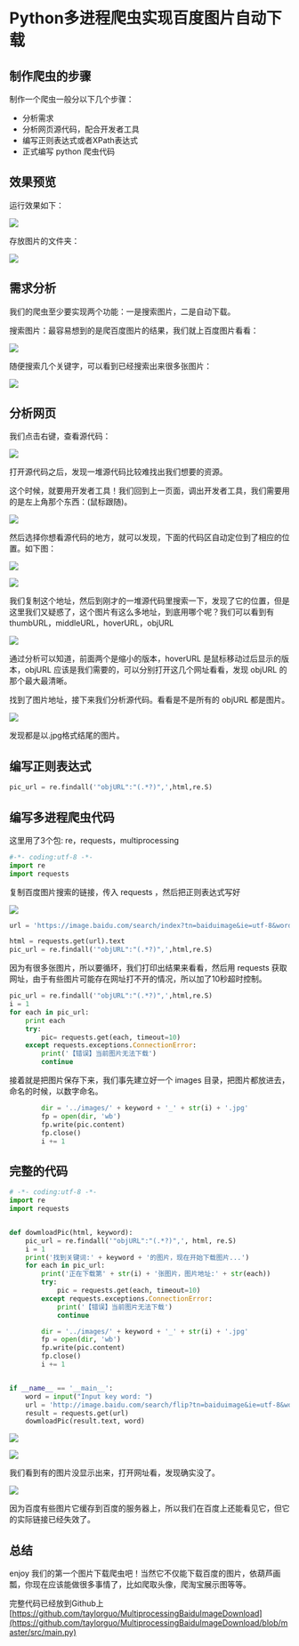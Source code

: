 # Python多进程爬虫实现百度图片自动下载

## 制作爬虫的步骤

制作一个爬虫一般分以下几个步骤：

* 分析需求
* 分析网页源代码，配合开发者工具
* 编写正则表达式或者XPath表达式
* 正式编写 python 爬虫代码

## 效果预览

运行效果如下：

![][1]

存放图片的文件夹：

![][2]

## 需求分析

我们的爬虫至少要实现两个功能：一是搜索图片，二是自动下载。

搜索图片：最容易想到的是爬百度图片的结果，我们就上百度图片看看：

![][3]

随便搜索几个关键字，可以看到已经搜索出来很多张图片：

![][4]

## 分析网页

我们点击右键，查看源代码：

![][5]

打开源代码之后，发现一堆源代码比较难找出我们想要的资源。

这个时候，就要用开发者工具！我们回到上一页面，调出开发者工具，我们需要用的是左上角那个东西：(鼠标跟随)。

![][6]

然后选择你想看源代码的地方，就可以发现，下面的代码区自动定位到了相应的位置。如下图：

![][7]

![][8]

我们复制这个地址，然后到刚才的一堆源代码里搜索一下，发现了它的位置，但是这里我们又疑惑了，这个图片有这么多地址，到底用哪个呢？我们可以看到有thumbURL，middleURL，hoverURL，objURL

![][9]

通过分析可以知道，前面两个是缩小的版本，hoverURL 是鼠标移动过后显示的版本，objURL 应该是我们需要的，可以分别打开这几个网址看看，发现 objURL 的那个最大最清晰。

找到了图片地址，接下来我们分析源代码。看看是不是所有的 objURL 都是图片。

![][10]

发现都是以.jpg格式结尾的图片。

## 编写正则表达式

```python
pic_url = re.findall('"objURL":"(.*?)",',html,re.S)
```

## 编写多进程爬虫代码

这里用了3个包: re，requests，multiprocessing 

```python
#-*- coding:utf-8 -*-
import re
import requests
```

复制百度图片搜索的链接，传入 requests ，然后把正则表达式写好

![][11]

```python
url = 'https://image.baidu.com/search/index?tn=baiduimage&ie=utf-8&word=%E6%A0%97%E5%B1%B1%E6%9C%AA%E6%9D%A5%E5%A4%B4%E5%83%8F&ct=201326592&ic=0&lm=-1&width=&height=&v=index'

html = requests.get(url).text
pic_url = re.findall('"objURL":"(.*?)",',html,re.S)

```

因为有很多张图片，所以要循环，我们打印出结果来看看，然后用 requests 获取网址，由于有些图片可能存在网址打不开的情况，所以加了10秒超时控制。

```python
pic_url = re.findall('"objURL":"(.*?)",',html,re.S)
i = 1
for each in pic_url:
    print each
    try:
        pic= requests.get(each, timeout=10)
    except requests.exceptions.ConnectionError:
        print('【错误】当前图片无法下载')
        continue

```

接着就是把图片保存下来，我们事先建立好一个 images 目录，把图片都放进去，命名的时候，以数字命名。

```python
        dir = '../images/' + keyword + '_' + str(i) + '.jpg'
        fp = open(dir, 'wb')
        fp.write(pic.content)
        fp.close()
        i += 1
```

## 完整的代码

```python
# -*- coding:utf-8 -*-
import re
import requests


def dowmloadPic(html, keyword):
    pic_url = re.findall('"objURL":"(.*?)",', html, re.S)
    i = 1
    print('找到关键词:' + keyword + '的图片，现在开始下载图片...')
    for each in pic_url:
        print('正在下载第' + str(i) + '张图片，图片地址:' + str(each))
        try:
            pic = requests.get(each, timeout=10)
        except requests.exceptions.ConnectionError:
            print('【错误】当前图片无法下载')
            continue

        dir = '../images/' + keyword + '_' + str(i) + '.jpg'
        fp = open(dir, 'wb')
        fp.write(pic.content)
        fp.close()
        i += 1


if __name__ == '__main__':
    word = input("Input key word: ")
    url = 'http://image.baidu.com/search/flip?tn=baiduimage&ie=utf-8&word=' + word + '&ct=201326592&v=flip'
    result = requests.get(url)
    dowmloadPic(result.text, word)

```

![][12]

![][13]

我们看到有的图片没显示出来，打开网址看，发现确实没了。

![][14]

因为百度有些图片它缓存到百度的服务器上，所以我们在百度上还能看见它，但它的实际链接已经失效了。

## 总结

enjoy 我们的第一个图片下载爬虫吧！当然它不仅能下载百度的图片，依葫芦画瓢，你现在应该能做很多事情了，比如爬取头像，爬淘宝展示图等等。

完整代码已经放到Github上 [https://github.com/taylorguo/MultiprocessingBaiduImageDownload](https://github.com/taylorguo/MultiprocessingBaiduImageDownload/blob/master/src/main.py)




  [1]: https://www.github.com/nnngu/FigureBed/raw/master/2018/2/3/1517624440357.jpg
  [2]: https://www.github.com/nnngu/FigureBed/raw/master/2018/2/3/1517624588214.jpg
  [3]: https://www.github.com/nnngu/FigureBed/raw/master/2018/2/3/1517624851741.jpg
  [4]: https://www.github.com/nnngu/FigureBed/raw/master/2018/2/3/1517625097976.jpg
  [5]: https://www.github.com/nnngu/FigureBed/raw/master/2018/2/3/1517625636570.jpg
  [6]: https://www.github.com/nnngu/FigureBed/raw/master/2018/2/3/1517626066422.jpg
  [7]: https://www.github.com/nnngu/FigureBed/raw/master/2018/2/3/1517626276983.jpg
  [8]: https://www.github.com/nnngu/FigureBed/raw/master/2018/2/3/1517626329451.jpg
  [9]: https://www.github.com/nnngu/FigureBed/raw/master/2018/2/3/1517626739154.jpg
  [10]: https://www.github.com/nnngu/FigureBed/raw/master/2018/2/3/1517627100214.jpg
  [11]: https://www.github.com/nnngu/FigureBed/raw/master/2018/2/3/1517627638515.jpg
  [12]: https://www.github.com/nnngu/FigureBed/raw/master/2018/2/3/1517629256979.jpg
  [13]: https://www.github.com/nnngu/FigureBed/raw/master/2018/2/3/1517629346426.jpg
  [14]: https://www.github.com/nnngu/FigureBed/raw/master/2018/2/3/1517629377850.jpg

